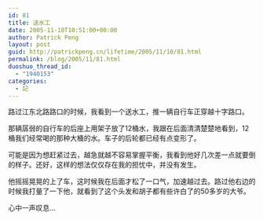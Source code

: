```yaml
---
id: 81
title: 送水工
date: 2005-11-10T10:51:00+00:00
author: Patrick Peng
layout: post
guid: http://patrickpeng.cn/lifetime/2005/11/10/81.html
permalink: /blog/2005/11/81.html
duoshuo_thread_id:
  - "1940153"
categories:
  - 記
---
```

<p>路过江东北路路口的时候，我看到一个送水工，推一辆自行车正穿越十字路口。</p>  <p>那辆孱弱的自行车的后座上用架子放了12桶水，我跟在后面清清楚楚地看到，12桶我们经常喝的那种大桶的水。车子的后轮都已经有点变形了。</p>  <p>可能是因为想赶紧过去，越急就越不容易掌握平衡，我看到他好几次差一点就要倒的样子。还好，这样的想法仅仅存在我的担忧中，并没有发生。</p>  <p>他摇摇晃晃的上了车，这时候我在后面才松了一口气，加速越过去。路过他右边的时候我打量了一下他，就看到了这个头发和胡子都有些许白了的50多岁的大爷。</p>  <p>心中一声叹息...</p>